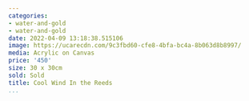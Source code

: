 ```yaml
---
categories:
- water-and-gold
- water-and-gold
date: 2022-04-09 13:18:38.515106
image: https://ucarecdn.com/9c3fbd60-cfe8-4bfa-bc4a-8b063d8b8997/
media: Acrylic on Canvas
price: '450'
size: 30 x 30cm
sold: Sold
title: Cool Wind In the Reeds
...
```

